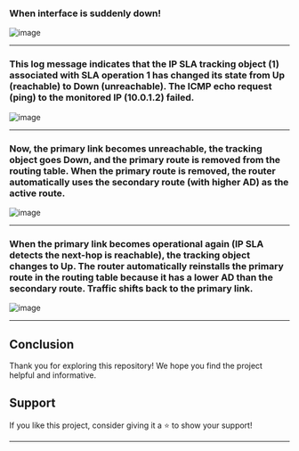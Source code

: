 ### When interface is suddenly down!
![image](https://github.com/user-attachments/assets/ba3a3c99-e5f9-407f-ad5c-626d323866e1)

---

### This log message indicates that the IP SLA tracking object (1) associated with SLA operation 1 has changed its state from Up (reachable) to Down (unreachable). The ICMP echo request (ping) to the monitored IP (10.0.1.2) failed.
![image](https://github.com/user-attachments/assets/9a1bd5d0-e221-4b89-88c9-03b770907dc8)

---

### Now, the primary link becomes unreachable, the tracking object goes Down, and the primary route is removed from the routing table. When the primary route is removed, the router automatically uses the secondary route (with higher AD) as the active route.
![image](https://github.com/user-attachments/assets/f4e29556-9481-4cc7-81b0-debd5622b91b)

---
### When the primary link becomes operational again (IP SLA detects the next-hop is reachable), the tracking object changes to Up. The router automatically reinstalls the primary route in the routing table because it has a lower AD than the secondary route. Traffic shifts back to the primary link.
![image](https://github.com/user-attachments/assets/2d895844-d53c-4a88-8a38-35af0e5ddb1f)

---

## Conclusion

Thank you for exploring this repository! We hope you find the project helpful and informative.

## Support
If you like this project, consider giving it a ⭐ to show your support!

---
